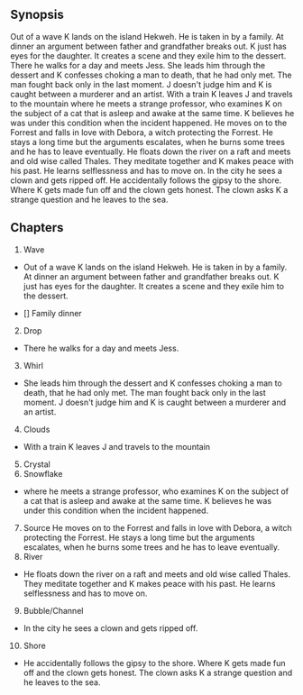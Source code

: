 ## Synopsis

Out of a wave K lands on the island Hekweh. He is taken in by a family. At dinner an argument between father and grandfather breaks out. K just has eyes for the daughter. It creates a scene and they exile him to the dessert. There he walks for a day and meets Jess. She leads him through the dessert and K confesses choking a man to death, that he had only met. The man fought back only in the last moment. J doesn't judge him and K is caught between a murderer and an artist. With a train K leaves J and travels to the mountain where he meets a strange professor, who examines K on the subject of a cat that is asleep and awake at the same time. K believes he was under this condition when the incident happened. He moves on to the Forrest and falls in love with Debora, a witch protecting the Forrest. He stays a long time but the arguments escalates, when he burns some trees and he has to leave eventually. He floats down the river on a raft and meets and old wise called Thales. They meditate together and K makes peace with his past. He learns selflessness and has to move on. In the city he sees a clown and gets ripped off. He accidentally follows the gipsy to the shore. Where K gets made fun off and the clown gets honest. The clown asks K a strange question and he leaves to the sea.


## Chapters

1. Wave
  * Out of a wave K lands on the island Hekweh. He is taken in by a family. At dinner an argument between father and grandfather breaks out. K just has eyes for the daughter. It creates a scene and they exile him to the dessert.
  - [] Family dinner
2. Drop
  * There he walks for a day and meets Jess.
3. Whirl
 * She leads him through the dessert and K confesses choking a man to death, that he had only met. The man fought back only in the last moment. J doesn't judge him and K is caught between a murderer and an artist.
4. Clouds
  * With a train K leaves J and travels to the mountain
5. Crystal
6. Snowflake
  * where he meets a strange professor, who examines K on the subject of a cat that is asleep and awake at the same time. K believes he was under this condition when the incident happened.
7. Source
He moves on to the Forrest and falls in love with Debora, a witch protecting the Forrest. He stays a long time but the arguments escalates, when he burns some trees and he has to leave eventually.
8. River
  * He floats down the river on a raft and meets and old wise called Thales. They meditate together and K makes peace with his past. He learns selflessness and has to move on.
9. Bubble/Channel
  * In the city he sees a clown and gets ripped off.
10. Shore
 * He accidentally follows the gipsy to the shore. Where K gets made fun off and the clown gets honest. The clown asks K a strange question and he leaves to the sea.
